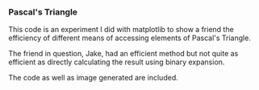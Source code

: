 ### Pascal's Triangle

This code is an experiment I did with matplotlib to show a friend the efficiency of different means of accessing elements of Pascal's Triangle.

The friend in question, Jake, had an efficient method but not quite as efficient as directly calculating the result using binary expansion.

The code as well as image generated are included. 